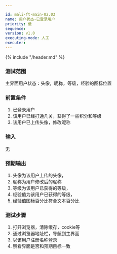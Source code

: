 ```yaml
---

id: mali-ft-main-02.03
name: 用户状态-已登录用户
priority: 低
sequence: 
version: v1.0
executing-mode: 人工
executer: 
---
```


{% include "/header.md" %}

### 测试范围
  主界面用户状态：头像，昵称，等级，经验的图标位置

### 前置条件
1. 已登录用户
2. 该用户已经打通几关，获得了一些积分和等级
3. 该用户已上传头像，修改昵称

### 输入
无

### 预期输出
1. 头像为该用户上传的头像，
2. 昵称为用户修改后的昵称
3. 等级为该用户已获得的等级，
4. 经验值为该用户已获得的等级，
5. 经验值图标百分比符合文本百分比

### 测试步骤
1. 打开浏览器，清除缓存，cookie等
2. 通过浏览器地址栏，导航到主界面
3. 以该用户注册名称登录
4. 察看界面是否和预期目标一致


